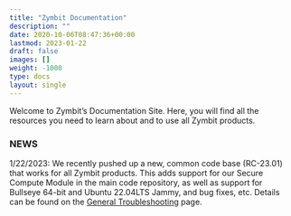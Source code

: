 ```yaml
---
title: "Zymbit Documentation"
description: ""
date: 2020-10-06T08:47:36+00:00
lastmod: 2023-01-22
draft: false
images: []
weight: -1000
type: docs
layout: single
---
```


Welcome to Zymbit’s Documentation Site. Here, you will find all the resources you need to learn about and to use all Zymbit products.

### NEWS

1/22/2023: We recently pushed up a new, common code base (RC-23.01) that works for all Zymbit products. This adds support for our Secure Compute Module in the main code repository, as well as support for Bullseye 64-bit and Ubuntu 22.04LTS Jammy, and bug fixes, etc. Details can be found on the [General Troubleshooting](/troubleshooting/general/) page.

